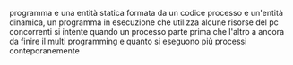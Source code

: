 programma e una entità statica formata da un codice
processo e un'entità dinamica, un programma in esecuzione che utilizza alcune risorse del pc 
concorrenti si intente quando un processo parte prima che l'altro a ancora da finire
il multi programming e quanto si eseguono più processi conteporanemente


